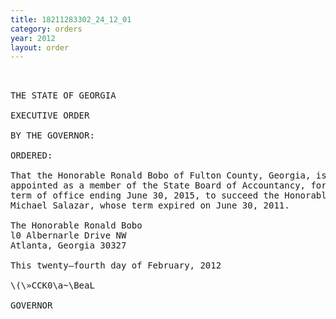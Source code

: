 ```yaml
---
title: 18211283302_24_12_01
category: orders
year: 2012
layout: order
---
```


<pre> 

THE STATE OF GEORGIA

EXECUTIVE ORDER

BY THE GOVERNOR:

ORDERED:

That the Honorable Ronald Bobo of Fulton County, Georgia, is
appointed as a member of the State Board of Accountancy, for a
term of office ending June 30, 2015, to succeed the Honorable
Michael Salazar, whose term expired on June 30, 2011.

The Honorable Ronald Bobo
l0 Albernarle Drive NW
Atlanta, Georgia 30327

This twenty—fourth day of February, 2012

\(\»CCK0\a~\BeaL

GOVERNOR

</pre>

